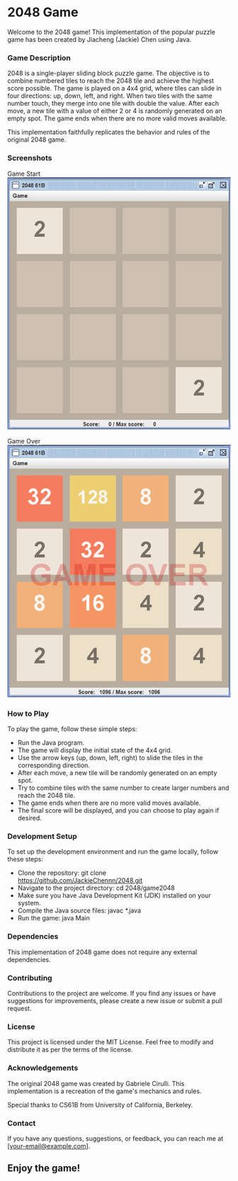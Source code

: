 # 2048 Game
Welcome to the 2048 game! This implementation of the popular puzzle game has been created by Jiacheng (Jackie) Chen using Java.

### Game Description
2048 is a single-player sliding block puzzle game. The objective is to combine numbered tiles to reach the 2048 tile and achieve the highest score possible. The game is played on a 4x4 grid, where tiles can slide in four directions: up, down, left, and right. When two tiles with the same number touch, they merge into one tile with double the value. After each move, a new tile with a value of either 2 or 4 is randomly generated on an empty spot. The game ends when there are no more valid moves available.

This implementation faithfully replicates the behavior and rules of the original 2048 game.

### Screenshots
Game Start
![game start](/pictures/game_start.png?raw=true)

Game Over
![game over](/pictures/game_over.png?raw=true)


### How to Play
To play the game, follow these simple steps:

 - Run the Java program.
 - The game will display the initial state of the 4x4 grid.
 - Use the arrow keys (up, down, left, right) to slide the tiles in the corresponding direction.
 - After each move, a new tile will be randomly generated on an empty spot.
 - Try to combine tiles with the same number to create larger numbers and reach the 2048 tile.
 - The game ends when there are no more valid moves available.
 - The final score will be displayed, and you can choose to play again if desired.
### Development Setup
To set up the development environment and run the game locally, follow these steps:

 - Clone the repository: git clone https://github.com/JackieChennn/2048.git
 - Navigate to the project directory: cd 2048/game2048
 - Make sure you have Java Development Kit (JDK) installed on your system.
 - Compile the Java source files: javac *.java
 - Run the game: java Main
### Dependencies
This implementation of 2048 game does not require any external dependencies.

### Contributing
Contributions to the project are welcome. If you find any issues or have suggestions for improvements, please create a new issue or submit a pull request.

### License
This project is licensed under the MIT License. Feel free to modify and distribute it as per the terms of the license.

### Acknowledgements
The original 2048 game was created by Gabriele Cirulli. This implementation is a recreation of the game's mechanics and rules. 

Special thanks to CS61B from University of California, Berkeley.

### Contact
If you have any questions, suggestions, or feedback, you can reach me at [your-email@example.com].

## Enjoy the game!